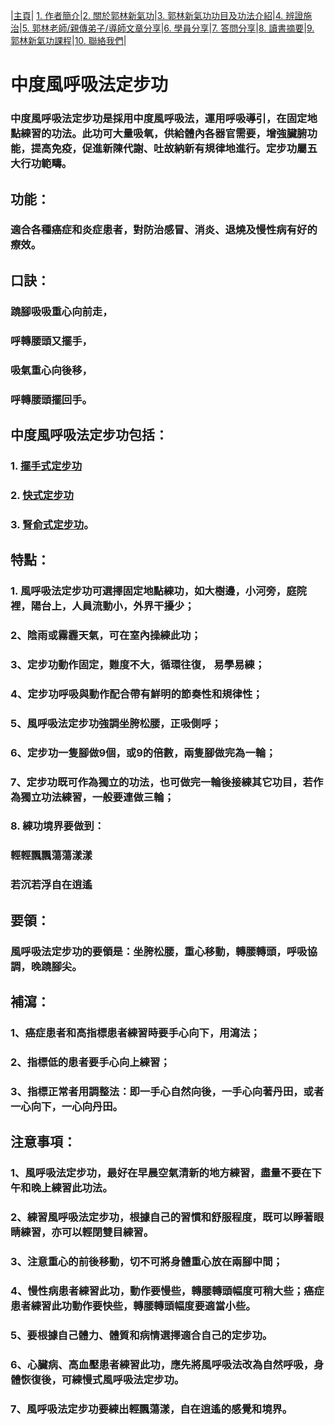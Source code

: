 |[主頁](/README.md)| [1. 作者簡介](/a10.md)|[2. 關於郭林新氣功](/a1.md)|[3. 郭林新氣功功目及功法介紹](/a2.md)|[4. 辨證施治](/a3.md)|[5. 郭林老師/親傳弟子/導師文章分享](/a5.md)|[6. 學員分享](/a6.md)|[7. 答問分享](/a7.md)|[8. 讀書摘要](/a4.md)|[9. 郭林新氣功課程](/郭林新氣功課程.md)|[10. 聯絡我們](/a9.md)|

# 中度風呼吸法定步功  

### 中度風呼吸法定步功是採用中度風呼吸法，運用呼吸導引，在固定地點練習的功法。此功可大量吸氧，供給體內各器官需要，增強臟腑功能，提高免疫，促進新陳代謝、吐故納新有規律地進行。定步功屬五大行功範疇。

## 功能：

### 適合各種癌症和炎症患者，對防治感冒、消炎、退燒及慢性病有好的療效。

## 口訣：

### 蹺腳吸吸重心向前走，
### 呼轉腰頭又擺手，
### 吸氣重心向後移，
### 呼轉腰頭擺回手。

## 中度風呼吸法定步功包括：

### 1. [擺手式定步功](/定步1.md)
### 2. [快式定步功](/定步2.md)
### 3. [腎俞式定步功](/定步3.md)。

## 特點：

### 1. 風呼吸法定步功可選擇固定地點練功，如大樹邊，小河旁，庭院裡，陽台上，人員流動小，外界干擾少；
### 2、陰雨或霧霾天氣，可在室內操練此功；
### 3、定步功動作固定，難度不大，循環往復， 易學易練；
### 4、定步功呼吸與動作配合帶有鮮明的節奏性和規律性；
### 5、風呼吸法定步功強調坐胯松腰，正吸側呼；
### 6、定步功一隻腳做9個，或9的倍數，兩隻腳做完為一輪；
### 7、定步功既可作為獨立的功法，也可做完一輪後接練其它功目，若作為獨立功法練習，一般要連做三輪； 
### 8. 練功境界要做到：
### 輕輕飄飄蕩蕩漾漾
### 若沉若浮自在逍遙

## 要領：

### 風呼吸法定步功的要領是：坐胯松腰，重心移動，轉腰轉頭，呼吸協調，晚蹺腳尖。

## 補瀉：

### 1、癌症患者和高指標患者練習時要手心向下，用瀉法；
### 2、指標低的患者要手心向上練習；
### 3、指標正常者用調整法：即一手心自然向後，一手心向著丹田，或者一心向下，一心向丹田。

## 注意事項：

### 1、風呼吸法定步功，最好在早晨空氣清新的地方練習，盡量不要在下午和晚上練習此功法。
### 2、練習風呼吸法定步功，根據自己的習慣和舒服程度，既可以睜著眼睛練習，亦可以輕閉雙目練習。
### 3、注意重心的前後移動，切不可將身體重心放在兩腳中間；
### 4、慢性病患者練習此功，動作要慢些，轉腰轉頭幅度可稍大些；癌症患者練習此功動作要快些，轉腰轉頭幅度要適當小些。
### 5、要根據自己體力、體質和病情選擇適合自己的定步功。
### 6、心臟病、高血壓患者練習此功，應先將風呼吸法改為自然呼吸，身體恢復後，可練慢式風呼吸法定步功。
### 7、風呼吸法定步功要練出輕飄蕩漾，自在逍遙的感覺和境界。




